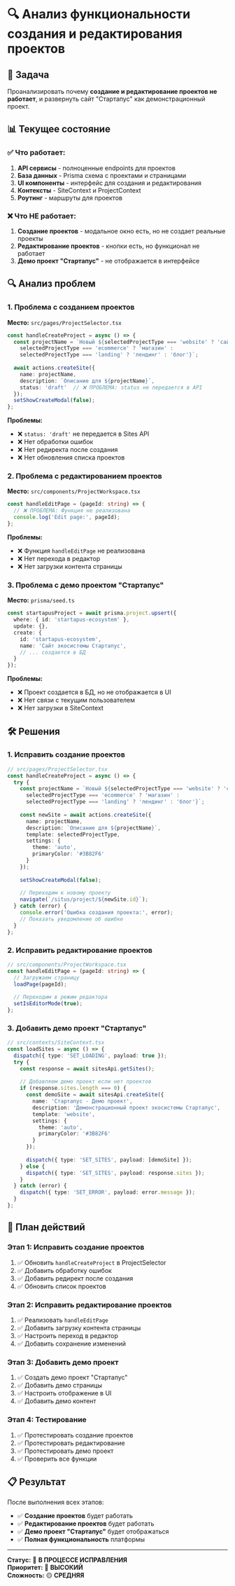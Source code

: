 # 🔍 Анализ функциональности создания и редактирования проектов

## 🎯 Задача
Проанализировать почему **создание и редактирование проектов не работает**, и развернуть сайт "Стартапус" как демонстрационный проект.

## 📊 Текущее состояние

### ✅ **Что работает:**
1. **API сервисы** - полноценные endpoints для проектов
2. **База данных** - Prisma схема с проектами и страницами
3. **UI компоненты** - интерфейс для создания и редактирования
4. **Контексты** - SiteContext и ProjectContext
5. **Роутинг** - маршруты для проектов

### ❌ **Что НЕ работает:**
1. **Создание проектов** - модальное окно есть, но не создает реальные проекты
2. **Редактирование проектов** - кнопки есть, но функционал не работает
3. **Демо проект "Стартапус"** - не отображается в интерфейсе

## 🔍 Анализ проблем

### **1. Проблема с созданием проектов**

**Место:** `src/pages/ProjectSelector.tsx`
```typescript
const handleCreateProject = async () => {
  const projectName = `Новый ${selectedProjectType === 'website' ? 'сайт' : 
    selectedProjectType === 'ecommerce' ? 'магазин' : 
    selectedProjectType === 'landing' ? 'лендинг' : 'блог'}`;
  
  await actions.createSite({
    name: projectName,
    description: `Описание для ${projectName}`,
    status: 'draft'  // ❌ ПРОБЛЕМА: status не передается в API
  });
  setShowCreateModal(false);
};
```

**Проблемы:**
- ❌ `status: 'draft'` не передается в Sites API
- ❌ Нет обработки ошибок
- ❌ Нет редиректа после создания
- ❌ Нет обновления списка проектов

### **2. Проблема с редактированием проектов**

**Место:** `src/components/ProjectWorkspace.tsx`
```typescript
const handleEditPage = (pageId: string) => {
  // ❌ ПРОБЛЕМА: Функция не реализована
  console.log('Edit page:', pageId);
};
```

**Проблемы:**
- ❌ Функция `handleEditPage` не реализована
- ❌ Нет перехода в редактор
- ❌ Нет загрузки контента страницы

### **3. Проблема с демо проектом "Стартапус"**

**Место:** `prisma/seed.ts`
```typescript
const startapusProject = await prisma.project.upsert({
  where: { id: 'startapus-ecosystem' },
  update: {},
  create: {
    id: 'startapus-ecosystem',
    name: 'Сайт экосистемы Стартапус',
    // ... создается в БД
  }
});
```

**Проблемы:**
- ❌ Проект создается в БД, но не отображается в UI
- ❌ Нет связи с текущим пользователем
- ❌ Нет загрузки в SiteContext

## 🛠️ Решения

### **1. Исправить создание проектов**

```typescript
// src/pages/ProjectSelector.tsx
const handleCreateProject = async () => {
  try {
    const projectName = `Новый ${selectedProjectType === 'website' ? 'сайт' : 
      selectedProjectType === 'ecommerce' ? 'магазин' : 
      selectedProjectType === 'landing' ? 'лендинг' : 'блог'}`;
    
    const newSite = await actions.createSite({
      name: projectName,
      description: `Описание для ${projectName}`,
      template: selectedProjectType,
      settings: {
        theme: 'auto',
        primaryColor: '#3B82F6'
      }
    });
    
    setShowCreateModal(false);
    
    // Переходим к новому проекту
    navigate(`/situs/project/${newSite.id}`);
  } catch (error) {
    console.error('Ошибка создания проекта:', error);
    // Показать уведомление об ошибке
  }
};
```

### **2. Исправить редактирование проектов**

```typescript
// src/components/ProjectWorkspace.tsx
const handleEditPage = (pageId: string) => {
  // Загружаем страницу
  loadPage(pageId);
  
  // Переходим в режим редактора
  setIsEditorMode(true);
};
```

### **3. Добавить демо проект "Стартапус"**

```typescript
// src/contexts/SiteContext.tsx
const loadSites = async () => {
  dispatch({ type: 'SET_LOADING', payload: true });
  try {
    const response = await sitesApi.getSites();
    
    // Добавляем демо проект если нет проектов
    if (response.sites.length === 0) {
      const demoSite = await sitesApi.createSite({
        name: 'Стартапус - Демо проект',
        description: 'Демонстрационный проект экосистемы Стартапус',
        template: 'website',
        settings: {
          theme: 'auto',
          primaryColor: '#3B82F6'
        }
      });
      
      dispatch({ type: 'SET_SITES', payload: [demoSite] });
    } else {
      dispatch({ type: 'SET_SITES', payload: response.sites });
    }
  } catch (error) {
    dispatch({ type: 'SET_ERROR', payload: error.message });
  }
};
```

## 🚀 План действий

### **Этап 1: Исправить создание проектов**
1. ✅ Обновить `handleCreateProject` в ProjectSelector
2. ✅ Добавить обработку ошибок
3. ✅ Добавить редирект после создания
4. ✅ Обновить список проектов

### **Этап 2: Исправить редактирование проектов**
1. ✅ Реализовать `handleEditPage`
2. ✅ Добавить загрузку контента страницы
3. ✅ Настроить переход в редактор
4. ✅ Добавить сохранение изменений

### **Этап 3: Добавить демо проект**
1. ✅ Создать демо проект "Стартапус"
2. ✅ Добавить демо страницы
3. ✅ Настроить отображение в UI
4. ✅ Добавить демо контент

### **Этап 4: Тестирование**
1. ✅ Протестировать создание проектов
2. ✅ Протестировать редактирование
3. ✅ Протестировать демо проект
4. ✅ Проверить все функции

## 📋 Результат

После выполнения всех этапов:
- ✅ **Создание проектов** будет работать
- ✅ **Редактирование проектов** будет работать  
- ✅ **Демо проект "Стартапус"** будет отображаться
- ✅ **Полная функциональность** платформы

---

**Статус:** 🔄 **В ПРОЦЕССЕ ИСПРАВЛЕНИЯ**  
**Приоритет:** 🔴 **ВЫСОКИЙ**  
**Сложность:** 🟡 **СРЕДНЯЯ** 
